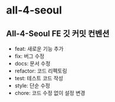 # all-4-seoul

## All-4-Seoul FE 깃 커밋 컨벤션
- feat: 새로운 기능 추가
- fix: 버그 수정
- docs: 문서 수정
- refactor: 코드 리펙토링
- test: 테스트 코드 작성
- style: 단순 수정
- chore: 코드 수정 없이 설정 변경
